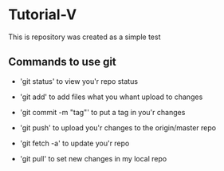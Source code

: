 # Tutorial-V

This is repository was created as a simple test


## Commands to use git

* 'git status' to view you'r repo status
* 'git add' to add files what you whant upload to changes
* 'git commit -m "tag"' to put a tag in you'r changes
* 'git push' to upload you'r changes to the origin/master repo


* 'git fetch -a' to update you'r repo
* 'git pull' to set new changes in my local repo 